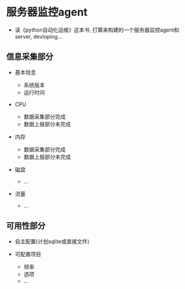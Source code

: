 # 服务器监控agent

- 读《python自动化运维》这本书, 打算来构建的一个服务器监控agent和server, devloping...


## 信息采集部分

- 基本信息
    - 系统版本
    - 运行时间

- CPU
    - 数据采集部分完成
    - 数据上报部分未完成

- 内存
    - 数据采集部分完成
    - 数据上报部分未完成
    
- 磁盘
    - ...
    
- 流量
    - ...


## 可用性部分

- 自主配置(计划sqlite或直接文件)

- 可配置项目
  - 频率
  - 选项
  - ...

